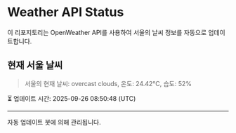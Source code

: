 
# Weather API Status

이 리포지토리는 OpenWeather API를 사용하여 서울의 날씨 정보를 자동으로 업데이트합니다.

## 현재 서울 날씨
> 서울의 현재 날씨: overcast clouds, 온도: 24.42°C, 습도: 52%

⏳ 업데이트 시간: 2025-09-26 08:50:48 (UTC)

---
자동 업데이트 봇에 의해 관리됩니다.
